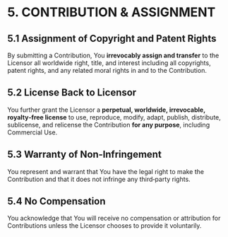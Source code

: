 # 5. CONTRIBUTION & ASSIGNMENT

## 5.1 **Assignment of Copyright and Patent Rights**  
By submitting a Contribution, You **irrevocably assign and transfer** to the
Licensor all worldwide right, title, and interest including all copyrights,
patent rights, and any related moral rights in and to the Contribution.

## 5.2 **License Back to Licensor**  
You further grant the Licensor a **perpetual, worldwide, irrevocable,
royalty‑free license** to use, reproduce, modify, adapt, publish, distribute,
sublicense, and relicense the Contribution **for any purpose**, including
Commercial Use.

## 5.3 **Warranty of Non‑Infringement**  
You represent and warrant that You have the legal right to make the
Contribution and that it does not infringe any third‑party rights.

## 5.4 **No Compensation**  
You acknowledge that You will receive no compensation or attribution for
Contributions unless the Licensor chooses to provide it voluntarily.
